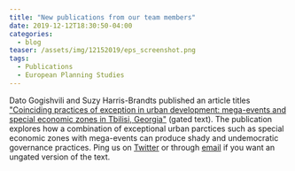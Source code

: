 ```yaml
---
title: "New publications from our team members"
date: 2019-12-12T18:30:50-04:00
categories:
  - blog
teaser: /assets/img/12152019/eps_screenshot.png
tags:
  - Publications
  - European Planning Studies
---
```


Dato Gogishvili and Suzy Harris-Brandts published an article titles ["Coinciding practices of exception in urban development: mega-events and special economic zones in Tbilisi, Georgia"](https://www.tandfonline.com/doi/abs/10.1080/09654313.2019.1701995?journalCode=ceps20) (gated text). The publication explores how a combination of exceptional urban parctices such as special economic zones with mega-events can produce shady and undemocratic governance practices. Ping us on [Twitter](https://twitter.com/sociospatial) or through [email](mailto:info@sociospatial.ge) if you want an ungated version of the text.